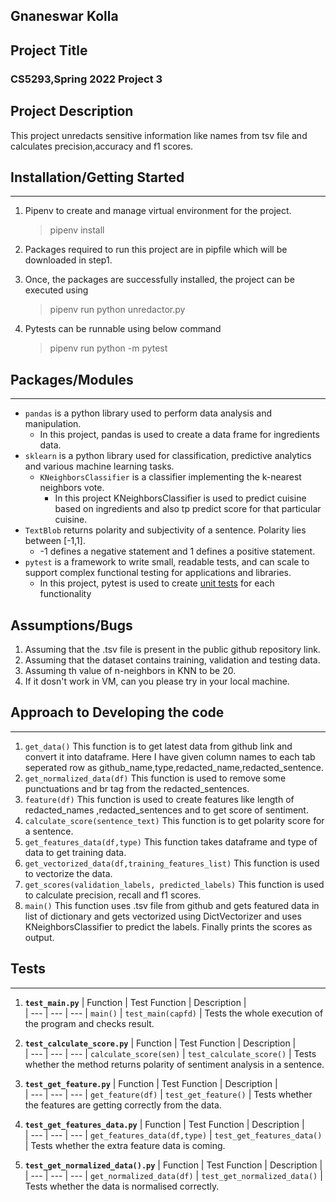 ## Gnaneswar Kolla

## Project Title
### CS5293,Spring 2022 Project 3

## Project Description
This project unredacts sensitive information like names from tsv file and calculates precision,accuracy and f1 scores.


## Installation/Getting Started
---
1. Pipenv to create and manage virtual environment for the project.
   > pipenv install
2. Packages required to run this project are in pipfile which will be downloaded in step1.
3. Once, the packages are successfully installed, the project can be executed using
   > pipenv run python unredactor.py

4. Pytests can be runnable using below command
   > pipenv run python -m pytest

## Packages/Modules
---
- `pandas` is a python library used to perform data analysis and manipulation.
    - In this project, pandas is used to create a data frame for ingredients data.
- `sklearn` is a python library used for classification, predictive analytics and various machine learning tasks.
    - `KNeighborsClassifier` is a classifier implementing the k-nearest neighbors vote.
        - In this project KNeighborsClassifier is used to predict cuisine based on ingredients and also tp predict score for that particular cuisine.
- `TextBlob` returns polarity and subjectivity of a sentence. Polarity lies between [-1,1].
    - -1 defines a negative statement and 1 defines a positive statement.
- `pytest` is a framework to write small, readable tests, and can scale to support complex functional testing for applications and libraries.
    - In this project, pytest is used to create [unit tests](#tests) for each functionality
## Assumptions/Bugs
1. Assuming that the .tsv file is present in the public github repository link.
2. Assuming that the dataset contains training, validation and testing data.
3. Assuming th value of n-neighbors in KNN to be 20.
4. If it dosn't work in VM, can you please try in your local machine.
 
##  Approach to Developing the code
---
1. `get_data()`
   This function is to get latest data from github link and convert it into dataframe. Here I have given column names to each tab seperated row as github_name,type,redacted_name,redacted_sentence.
2. `get_normalized_data(df)`
   This function is used to remove some punctuations and br tag from the redacted_sentences.
3. `feature(df)`
   This function is used to create features like length of redacted_names ,redacted_sentences and to get score of sentiment.
4. `calculate_score(sentence_text)`
   This function is to get polarity score for a sentence.
5. `get_features_data(df,type)`
   This function takes dataframe and type of data to get training data.
6. `get_vectorized_data(df,training_features_list)`
   This function is used to vectorize the data.
7. `get_scores(validation_labels, predicted_labels)`
   This function is used to calculate precision, recall and f1 scores.
8. `main()`
   This function uses .tsv file from github and gets featured data in list of dictionary and gets vectorized using DictVectorizer and uses KNeighborsClassifier to predict the labels. Finally prints the scores as output. 

## Tests
---
1. **`test_main.py`**
   | Function | Test Function | Description  |   
   |   --- |   --- |   ---
   |   `main()`    |    `test_main(capfd)`    |    Tests the whole execution of the program and checks result.
2. **`test_calculate_score.py`**
   | Function | Test Function | Description  |   
   |   --- |   --- |   ---
   |   `calculate_score(sen)`    |    `test_calculate_score()`    |    Tests whether the method returns polarity of sentiment analysis in a sentence.

3. **`test_get_feature.py`**
   | Function | Test Function | Description  |   
   |   --- |   --- |   ---
   |   `get_feature(df)`    |    `test_get_feature()`    |    Tests whether the features are getting correctly from the data.

4. **`test_get_features_data.py`**
   | Function | Test Function | Description  |   
   |   --- |   --- |   ---
   |   `get_features_data(df,type)`    |    `test_get_features_data()`    |    Tests whether the extra feature data is coming.

5. **`test_get_normalized_data().py`**
   | Function | Test Function | Description  |   
   |   --- |   --- |   ---
   |   `get_normalized_data(df)`    |    `test_get_normalized_data()`    |    Tests whether the data is normalised correctly.
